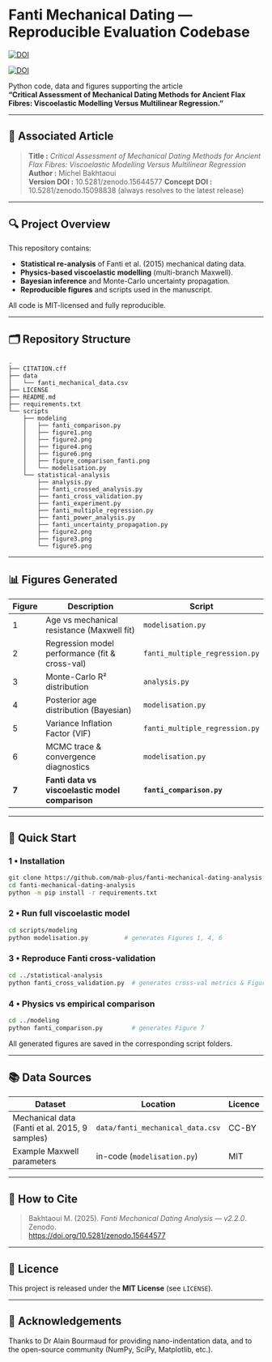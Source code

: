 
# Fanti Mechanical Dating — Reproducible Evaluation Codebase

[![DOI](https://zenodo.org/badge/DOI/10.5281/zenodo.15644577.svg)](https://doi.org/10.5281/zenodo.15644577)

[![DOI](https://zenodo.org/badge/DOI/10.5281/zenodo.15098838.svg)](https://doi.org/10.5281/zenodo.15098838)

Python code, data and figures supporting the article  
**“Critical Assessment of Mechanical Dating Methods for Ancient Flax Fibres: Viscoelastic Modelling Versus Multilinear Regression.”**

---

## 📝 Associated Article

> **Title :** *Critical Assessment of Mechanical Dating Methods for Ancient Flax Fibres: Viscoelastic Modelling Versus Multilinear Regression*  
> **Author :** Michel Bakhtaoui  
> **Version DOI :** 10.5281/zenodo.15644577
> **Concept DOI :** 10.5281/zenodo.15098838 (always resolves to the latest release)

---

## 🔍 Project Overview

This repository contains:

- **Statistical re-analysis** of Fanti et al. (2015) mechanical dating data.  
- **Physics-based viscoelastic modelling** (multi-branch Maxwell).  
- **Bayesian inference** and Monte-Carlo uncertainty propagation.  
- **Reproducible figures** and scripts used in the manuscript.

All code is MIT-licensed and fully reproducible.

---

## 🗂 Repository Structure
```text
.
├── CITATION.cff
├── data
│   └── fanti_mechanical_data.csv
├── LICENSE
├── README.md
├── requirements.txt
└── scripts
    ├── modeling
    │   ├── fanti_comparison.py
    │   ├── figure1.png
    │   ├── figure2.png
    │   ├── figure4.png
    │   ├── figure6.png
    │   ├── figure_comparison_fanti.png
    │   └── modelisation.py
    └── statistical-analysis
        ├── analysis.py
        ├── fanti_crossed_analysis.py
        ├── fanti_cross_validation.py
        ├── fanti_experiment.py
        ├── fanti_multiple_regression.py
        ├── fanti_power_analysis.py
        ├── fanti_uncertainty_propagation.py
        ├── figure2.png
        ├── figure3.png
        └── figure5.png
```

---

## 📊 Figures Generated

| Figure | Description                                        | Script                              |
|--------|----------------------------------------------------|-------------------------------------|
| 1      | Age vs mechanical resistance (Maxwell fit)         | `modelisation.py`                   |
| 2      | Regression model performance (fit & cross-val)     | `fanti_multiple_regression.py`      |
| 3      | Monte-Carlo R² distribution                        | `analysis.py`                       |
| 4      | Posterior age distribution (Bayesian)              | `modelisation.py`                   |
| 5      | Variance Inflation Factor (VIF)                    | `fanti_multiple_regression.py`      |
| 6      | MCMC trace & convergence diagnostics               | `modelisation.py`                   |
| **7**  | **Fanti data vs viscoelastic model comparison**    | **`fanti_comparison.py`**           |

---

## 🚀 Quick Start

### 1 • Installation
```bash
git clone https://github.com/mab-plus/fanti-mechanical-dating-analysis.git
cd fanti-mechanical-dating-analysis
python -m pip install -r requirements.txt
```

### 2 • Run full viscoelastic model
```bash
cd scripts/modeling
python modelisation.py          # generates Figures 1, 4, 6
```

### 3 • Reproduce Fanti cross-validation
```bash
cd ../statistical-analysis
python fanti_cross_validation.py  # generates cross-val metrics & Figure 2
```

### 4 • Physics vs empirical comparison
```bash
cd ../modeling
python fanti_comparison.py        # generates Figure 7
```

All generated figures are saved in the corresponding script folders.

---

## 📚 Data Sources

| Dataset | Location | Licence |
|---------|----------|---------|
| Mechanical data (Fanti et al. 2015, 9 samples) | `data/fanti_mechanical_data.csv` | CC-BY |
| Example Maxwell parameters                     | in-code (`modelisation.py`)      | MIT   |

---

## 🤝 How to Cite

> Bakhtaoui M. (2025). *Fanti Mechanical Dating Analysis — v2.2.0*. Zenodo.  
> https://doi.org/10.5281/zenodo.15644577

---

## 📑 Licence

This project is released under the **MIT License** (see `LICENSE`).

---

## 🙏 Acknowledgements

Thanks to Dr Alain Bourmaud for providing nano-indentation data, and to the open-source community (NumPy, SciPy, Matplotlib, etc.).
